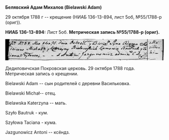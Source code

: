 **Белявский Адам Михалов (Bielawski Adam)**

29 октября 1788 г -- крещение (НИАБ 136-13-894, лист 5об, №55/1788-р
(ориг)).

**НИАБ 136-13-894:** Лист 5об. **Метрическая запись №55/1788-р (ориг).**

![](./media/c59561d65860dc1f37a84d89e592349ccd1f1909.png)

Дедиловичская Покровская церковь. 29 октября 1788 года. Метрическая
запись о крещении.

Bielawski Adam -- сын родителей с деревни Васильковка.

Bielawski Michał-- отец.

Bielawska Katerzyna -- мать.

Szyło Bautruk - кум.

Szyłowa Taciana - кума.

Jazgunowicz Antoni -- ксёндз.
